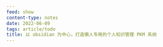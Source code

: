 ```yaml
---
feed: show
content-type: notes
date: 2022-06-09
tags: article/todo
title: 以 obsidian 为中心，打造懒人专用的个人知识管理 PKM 系统
---
```

